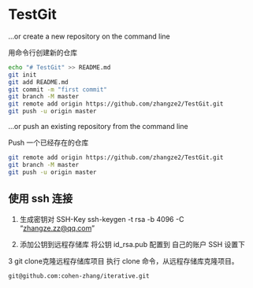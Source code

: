 # TestGit

…or create a new repository on the command line

用命令行创建新的仓库

```bash
echo "# TestGit" >> README.md
git init
git add README.md
git commit -m "first commit"
git branch -M master
git remote add origin https://github.com/zhangze2/TestGit.git
git push -u origin master
```

…or push an existing repository from the command line
 
Push 一个已经存在的仓库

```bash
git remote add origin https://github.com/zhangze2/TestGit.git
git branch -M master
git push -u origin master
```

## 使用 ssh 连接 

1. 生成密钥对 SSH-Key
ssh-keygen -t rsa -b 4096 -C “zhangze.zz@qq.com”

2. 添加公钥到远程存储库
将公钥 id_rsa.pub 配置到 自己的账户 SSH 设置下

3 git clone克隆远程存储库项目
执行 clone 命令，从远程存储库克隆项目。
```bash
git@github.com:cohen-zhang/iterative.git
```
